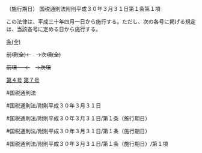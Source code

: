 （施行期日）
国税通則法附則平成３０年３月３１日第１条第１項

この法律は、平成三十年四月一日から施行する。ただし、次の各号に掲げる規定は、当該各号に定める日から施行する。

[条(全)](国税通則法＿＿＿＿附則平成３０年３月３１日第１条_.md)

~~前項(全)←~~　~~→次項(全)~~

~~前項 　 ←~~　~~→次項~~

[第４号](国税通則法＿＿＿＿附則平成３０年３月３１日第１条第１項第４号.md)  [第７号](国税通則法＿＿＿＿附則平成３０年３月３１日第１条第１項第７号.md)  

#国税通則法

#国税通則法/附則平成３０年３月３１日

#国税通則法/附則平成３０年３月３１日/第１条（施行期日）

#国税通則法/附則平成３０年３月３１日/第１条（施行期日）

#国税通則法/附則平成３０年３月３１日/第１条（施行期日）/第１項


